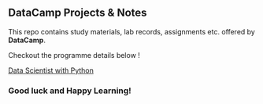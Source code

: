 ## DataCamp Projects & Notes 

This repo contains study materials, lab records, assignments etc. offered by **DataCamp**. 

Checkout the programme details below ! <br>

[Data Scientist with Python](https://learn.datacamp.com/career-tracks/17)

### Good luck and Happy Learning!
